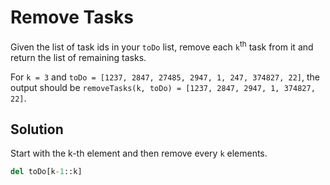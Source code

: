 # Remove Tasks

Given the list of task ids in your `toDo` list, remove each `k`<sup>th</sup> task from it and return the list of remaining tasks.

For `k = 3` and `toDo = [1237, 2847, 27485, 2947, 1, 247, 374827, 22]`,
the output should be
`removeTasks(k, toDo) = [1237, 2847, 2947, 1, 374827, 22]`.

## Solution

Start with the k-th element and then remove every `k` elements.

```python
del toDo[k-1::k]
```
